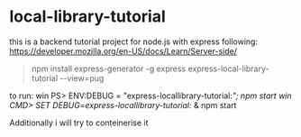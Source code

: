 # local-library-tutorial
this is a backend tutorial project for node.js with express following: 
https://developer.mozilla.org/en-US/docs/Learn/Server-side/

> npm install express-generator -g
> express express-local-library-tutorial --view=pug

to run:
win PS> ENV:DEBUG = "express-locallibrary-tutorial:*"; npm start
win CMD> SET DEBUG=express-locallibrary-tutorial:* & npm start


Additionally i will try to conteinerise it 
